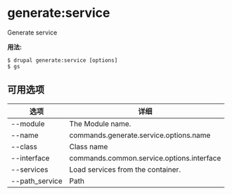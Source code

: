 # generate:service
Generate service

**用法:**
```
$ drupal generate:service [options]
$ gs  
```

## 可用选项
选项 | 详细
-------|-------------
--module | The Module name.
--name | commands.generate.service.options.name
--class | Class name
--interface | commands.common.service.options.interface
--services | Load services from the container.
--path_service | Path
